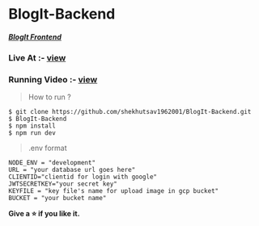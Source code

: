 # BlogIt-Backend

<h5><a href="https://github.com/shekhutsav1962001/BlogIt-Frontend">BlogIt Frontend</a></h5>

###  Live At :- [view](https://shekhutsav1962001.github.io/BlogIt-Frontend)

### Running Video :- [view](https://www.linkedin.com/posts/utsavshekh_mernstack-markdown-blog-activity-6805202292489416704-LfrI/)


>How to run ?
```
$ git clone https://github.com/shekhutsav1962001/BlogIt-Backend.git
$ BlogIt-Backend
$ npm install 
$ npm run dev
```


> .env format


```
NODE_ENV = "development"
URL = "your database url goes here"
CLIENTID="clientid for login with google"
JWTSECRETKEY="your secret key"
KEYFILE = "key file's name for upload image in gcp bucket"
BUCKET = "your bucket name"
```


**Give a ⭐  if you like it.**